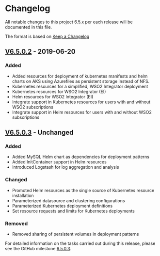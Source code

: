 # Changelog
All notable changes to this project 6.5.x per each release will be documented in this file.

The format is based on [Keep a Changelog](https://keepachangelog.com/en/1.0.0/)

## [V6.5.0.2] - 2019-06-20

### Added
- Added resources for deployment of kubernetes manifests and helm charts on AKS using Azurefiles as persistent storage instead of NFS.
- Kubernetes resources for a simplified, WSO2 Integrator deployment
- Kubernetes resources for WSO2 Integrator (EI) 
- Helm resources for WSO2 Integrator (EI)
- Integrate support in Kubernetes resources for users with and without WSO2 subscriptions
- Integrate support in Helm resources for users with and without WSO2 subscriptions

[v6.5.0.2]: https://github.com/wso2/kubernetes-ei/compare/v6.5.0.1...v6.5.0.2

## [V6.5.0.3] - Unchanged

### Added
- Added MySQL Helm chart as dependencies for deployment patterns
- Added InitContainer support in Helm resources
- Introduced Logstash for log aggregation and analysis

### Changed
- Promoted Helm resources as the single source of Kubernetes resource installation
- Parameterized datasource and clustering configurations
- Parameterized Kubernetes deployment definitions
- Set resource requests and limits for Kubernetes deployments

### Removed
- Removed sharing of persistent volumes in deployment patterns

[v6.5.0.3]: https://github.com/wso2/kubernetes-ei/compare/v6.5.0.2...v6.5.0.3

For detailed information on the tasks carried out during this release, please see the GitHub milestone [6.5.0.3](https://github.com/wso2/kubernetes-ei/milestone/5).
